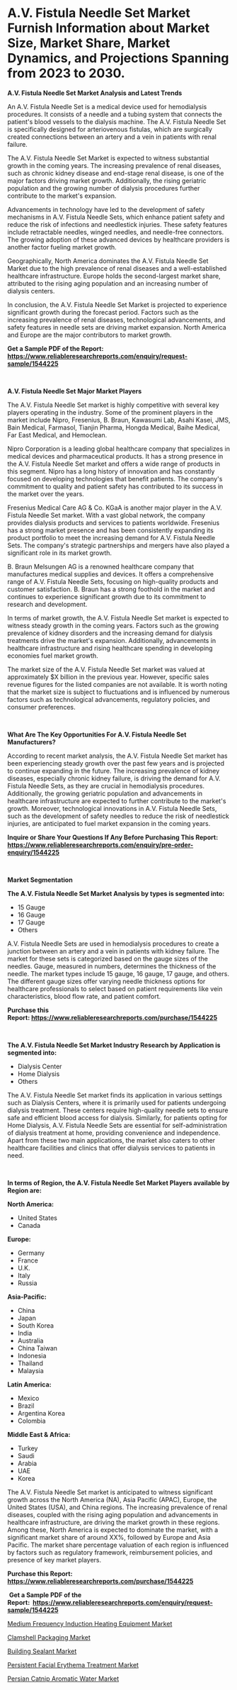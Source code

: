 <p><h1>A.V. Fistula Needle Set Market Furnish Information about Market Size, Market Share, Market Dynamics, and Projections Spanning from 2023 to 2030.</h1></p><p><strong>A.V. Fistula Needle Set Market Analysis and Latest Trends</strong></p>
<p><p>An A.V. Fistula Needle Set is a medical device used for hemodialysis procedures. It consists of a needle and a tubing system that connects the patient's blood vessels to the dialysis machine. The A.V. Fistula Needle Set is specifically designed for arteriovenous fistulas, which are surgically created connections between an artery and a vein in patients with renal failure.</p><p>The A.V. Fistula Needle Set Market is expected to witness substantial growth in the coming years. The increasing prevalence of renal diseases, such as chronic kidney disease and end-stage renal disease, is one of the major factors driving market growth. Additionally, the rising geriatric population and the growing number of dialysis procedures further contribute to the market's expansion.</p><p>Advancements in technology have led to the development of safety mechanisms in A.V. Fistula Needle Sets, which enhance patient safety and reduce the risk of infections and needlestick injuries. These safety features include retractable needles, winged needles, and needle-free connectors. The growing adoption of these advanced devices by healthcare providers is another factor fueling market growth.</p><p>Geographically, North America dominates the A.V. Fistula Needle Set Market due to the high prevalence of renal diseases and a well-established healthcare infrastructure. Europe holds the second-largest market share, attributed to the rising aging population and an increasing number of dialysis centers.</p><p>In conclusion, the A.V. Fistula Needle Set Market is projected to experience significant growth during the forecast period. Factors such as the increasing prevalence of renal diseases, technological advancements, and safety features in needle sets are driving market expansion. North America and Europe are the major contributors to market growth.</p></p>
<p><strong>Get a Sample PDF of the Report:&nbsp; <a href="https://www.reliableresearchreports.com/enquiry/request-sample/1544225">https://www.reliableresearchreports.com/enquiry/request-sample/1544225</a></strong></p>
<p>&nbsp;</p>
<p><strong>A.V. Fistula Needle Set Major Market Players</strong></p>
<p><p>The A.V. Fistula Needle Set market is highly competitive with several key players operating in the industry. Some of the prominent players in the market include Nipro, Fresenius, B. Braun, Kawasumi Lab, Asahi Kasei, JMS, Bain Medical, Farmasol, Tianjin Pharma, Hongda Medical, Baihe Medical, Far East Medical, and Hemoclean. </p><p>Nipro Corporation is a leading global healthcare company that specializes in medical devices and pharmaceutical products. It has a strong presence in the A.V. Fistula Needle Set market and offers a wide range of products in this segment. Nipro has a long history of innovation and has constantly focused on developing technologies that benefit patients. The company's commitment to quality and patient safety has contributed to its success in the market over the years. </p><p>Fresenius Medical Care AG & Co. KGaA is another major player in the A.V. Fistula Needle Set market. With a vast global network, the company provides dialysis products and services to patients worldwide. Fresenius has a strong market presence and has been consistently expanding its product portfolio to meet the increasing demand for A.V. Fistula Needle Sets. The company's strategic partnerships and mergers have also played a significant role in its market growth.</p><p>B. Braun Melsungen AG is a renowned healthcare company that manufactures medical supplies and devices. It offers a comprehensive range of A.V. Fistula Needle Sets, focusing on high-quality products and customer satisfaction. B. Braun has a strong foothold in the market and continues to experience significant growth due to its commitment to research and development.</p><p>In terms of market growth, the A.V. Fistula Needle Set market is expected to witness steady growth in the coming years. Factors such as the growing prevalence of kidney disorders and the increasing demand for dialysis treatments drive the market's expansion. Additionally, advancements in healthcare infrastructure and rising healthcare spending in developing economies fuel market growth.</p><p>The market size of the A.V. Fistula Needle Set market was valued at approximately $X billion in the previous year. However, specific sales revenue figures for the listed companies are not available. It is worth noting that the market size is subject to fluctuations and is influenced by numerous factors such as technological advancements, regulatory policies, and consumer preferences.</p></p>
<p>&nbsp;</p>
<p><strong>What Are The Key Opportunities For A.V. Fistula Needle Set Manufacturers?</strong></p>
<p><p>According to recent market analysis, the A.V. Fistula Needle Set market has been experiencing steady growth over the past few years and is projected to continue expanding in the future. The increasing prevalence of kidney diseases, especially chronic kidney failure, is driving the demand for A.V. Fistula Needle Sets, as they are crucial in hemodialysis procedures. Additionally, the growing geriatric population and advancements in healthcare infrastructure are expected to further contribute to the market's growth. Moreover, technological innovations in A.V. Fistula Needle Sets, such as the development of safety needles to reduce the risk of needlestick injuries, are anticipated to fuel market expansion in the coming years.</p></p>
<p><strong>Inquire or Share Your Questions If Any Before Purchasing This Report: <a href="https://www.reliableresearchreports.com/enquiry/pre-order-enquiry/1544225">https://www.reliableresearchreports.com/enquiry/pre-order-enquiry/1544225</a></strong></p>
<p>&nbsp;</p>
<p><strong>Market Segmentation</strong></p>
<p><strong>The A.V. Fistula Needle Set Market Analysis by types is segmented into:</strong></p>
<p><ul><li>15 Gauge</li><li>16 Gauge</li><li>17 Gauge</li><li>Others</li></ul></p>
<p><p>A.V. Fistula Needle Sets are used in hemodialysis procedures to create a junction between an artery and a vein in patients with kidney failure. The market for these sets is categorized based on the gauge sizes of the needles. Gauge, measured in numbers, determines the thickness of the needle. The market types include 15 gauge, 16 gauge, 17 gauge, and others. The different gauge sizes offer varying needle thickness options for healthcare professionals to select based on patient requirements like vein characteristics, blood flow rate, and patient comfort.</p></p>
<p><strong>Purchase this Report:&nbsp;<a href="https://www.reliableresearchreports.com/purchase/1544225">https://www.reliableresearchreports.com/purchase/1544225</a></strong></p>
<p>&nbsp;</p>
<p><strong>The A.V. Fistula Needle Set Market Industry Research by Application is segmented into:</strong></p>
<p><ul><li>Dialysis Center</li><li>Home Dialysis</li><li>Others</li></ul></p>
<p><p>The A.V. Fistula Needle Set market finds its application in various settings such as Dialysis Centers, where it is primarily used for patients undergoing dialysis treatment. These centers require high-quality needle sets to ensure safe and efficient blood access for dialysis. Similarly, for patients opting for Home Dialysis, A.V. Fistula Needle Sets are essential for self-administration of dialysis treatment at home, providing convenience and independence. Apart from these two main applications, the market also caters to other healthcare facilities and clinics that offer dialysis services to patients in need.</p></p>
<p>&nbsp;</p>
<p><strong>In terms of Region, the A.V. Fistula Needle Set Market Players available by Region are:</strong></p>
<p>
    <p> <strong> North America: </strong>
        <ul>
            <li>United States</li>
            <li>Canada</li>
        </ul>
        </p> 
    <p> <strong> Europe: </strong>
        <ul>
            <li>Germany</li>
            <li>France</li>
            <li>U.K.</li>
            <li>Italy</li>
            <li>Russia</li>
        </ul>
        </p> 
    <p> <strong> Asia-Pacific: </strong>
        <ul>
            <li>China</li>
            <li>Japan</li>
            <li>South Korea</li>
            <li>India</li>
            <li>Australia</li>
            <li>China Taiwan</li>
            <li>Indonesia</li>
            <li>Thailand</li>
            <li>Malaysia</li>
        </ul>
        </p> 
    <p> <strong> Latin America: </strong>
        <ul>
            <li>Mexico</li>
            <li>Brazil</li>
            <li>Argentina Korea</li>
            <li>Colombia</li>
        </ul>
        </p> 
    <p> <strong> Middle East & Africa: </strong>
        <ul>
            <li>Turkey</li>
            <li>Saudi</li>
            <li>Arabia</li>
            <li>UAE</li>
            <li>Korea</li>
        </ul>
    </p>
    </p>
<p><p>The A.V. Fistula Needle Set market is anticipated to witness significant growth across the North America (NA), Asia Pacific (APAC), Europe, the United States (USA), and China regions. The increasing prevalence of renal diseases, coupled with the rising aging population and advancements in healthcare infrastructure, are driving the market growth in these regions. Among these, North America is expected to dominate the market, with a significant market share of around XX%, followed by Europe and Asia Pacific. The market share percentage valuation of each region is influenced by factors such as regulatory framework, reimbursement policies, and presence of key market players.</p></p>
<p><strong>Purchase this Report: <a href="https://www.reliableresearchreports.com/purchase/1544225">https://www.reliableresearchreports.com/purchase/1544225</a></strong></p>
<p>&nbsp;<strong>Get a Sample PDF of the Report:&nbsp;&nbsp;<a href="https://www.reliableresearchreports.com/enquiry/request-sample/1544225">https://www.reliableresearchreports.com/enquiry/request-sample/1544225</a></strong></p>
<p><strong></strong></p>
<p><p><a href="https://www.linkedin.com/pulse/decoding-medium-frequency-induction-heating-equipment-0o7ke/">Medium Frequency Induction Heating Equipment Market</a></p><p><a href="https://medium.com/@azadyoi012547/clamshell-packaging-market-size-growth-forecast-2023-2030-0d3500a791c0">Clamshell Packaging Market</a></p><p><a href="https://medium.com/@rfadda741254/building-sealant-market-size-growth-forecast-2023-2030-607be23e766a">Building Sealant Market</a></p><p><a href="https://github.com/ChiragRp1/Market-Research-Report-List-1/blob/main/persistent-facial-erythema-treatment-market.md">Persistent Facial Erythema Treatment Market</a></p><p><a href="https://github.com/BryceTownsendr/Market-Research-Report-List-1/blob/main/persian-catnip-aromatic-water-market.md">Persian Catnip Aromatic Water Market</a></p></p>